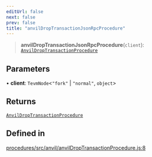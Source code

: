 ```yaml
---
editUrl: false
next: false
prev: false
title: "anvilDropTransactionJsonRpcProcedure"
---
```


> **anvilDropTransactionJsonRpcProcedure**(`client`): [`AnvilDropTransactionProcedure`](/reference/tevm/procedures/type-aliases/anvildroptransactionprocedure/)

## Parameters

• **client**: `TevmNode`\<`"fork"` \| `"normal"`, `object`\>

## Returns

[`AnvilDropTransactionProcedure`](/reference/tevm/procedures/type-aliases/anvildroptransactionprocedure/)

## Defined in

[procedures/src/anvil/anvilDropTransactionProcedure.js:8](https://github.com/evmts/tevm-monorepo/blob/main/packages/procedures/src/anvil/anvilDropTransactionProcedure.js#L8)
